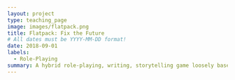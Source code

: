 ```yaml
---
layout: project
type: teaching_page
image: images/flatpack.png
title: Flatpack: Fix the Future
# All dates must be YYYY-MM-DD format!
date: 2018-09-01
labels:
  - Role-Playing
summary: A hybrid role-playing, writing, storytelling game loosely based off of the "Flatpack: Optimistic Post-Apocalyptic Role-Playing" game.  Run with kids ages 7 to 14 at the Parts and Crafts Center for Semi-Conducted Learning.
---
```

